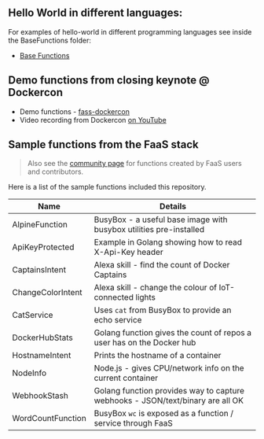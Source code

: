 ## Hello World in different languages:

For examples of hello-world in different programming languages see inside the BaseFunctions folder:

* [Base Functions](https://github.com/openfaas/faas/tree/master/sample-functions/BaseFunctions)

## Demo functions from closing keynote @ Dockercon

* Demo functions - [fass-dockercon](https://github.com/openfaas/faas-dockercon/)
* Video recording from Dockercon [on YouTube](https://youtu.be/-h2VTE9WnZs?t=15m52s)

## Sample functions from the FaaS stack

> Also see the [community page](https://github.com/openfaas/faas/blob/master/community.md) for functions created by FaaS users and contributors.

Here is a list of the sample functions included this repository.

| Name                   | Details |
|------------------------|-----------------------------------------                          |
| AlpineFunction         | BusyBox - a useful base image with busybox utilities pre-installed        |
| ApiKeyProtected        | Example in Golang showing how to read X-Api-Key header |
| CaptainsIntent         | Alexa skill - find the count of Docker Captains |
| ChangeColorIntent      | Alexa skill - change the colour of IoT-connected lights |
| CatService             | Uses `cat` from BusyBox to provide an echo service |
| DockerHubStats         | Golang function gives the count of repos a user has on the Docker hub |
| HostnameIntent         | Prints the hostname of a container |
| NodeInfo               | Node.js - gives CPU/network info on the current container |
| WebhookStash           | Golang function provides way to capture webhooks - JSON/text/binary are all OK |
| WordCountFunction      | BusyBox `wc` is exposed as a function / service through FaaS |

